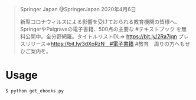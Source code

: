 > Springer Japan @SpringerJapan 2020年4月6日
> 
> 新型コロナウィルスによる影響を受けておられる教育機関の皆様へ、SpringerやPalgraveの電子書籍、500点の主要な #テキストブック を無料公開中。全分野網羅。タイトルリストDL⇒ https://bit.ly/2Ra7jqn  プレスリリース⇒https://bit.ly/3dXoRzN　#電子書籍 #教育　周りの方へもぜひご案内を。

# Usage

```
$ python get_ebooks.py
```
